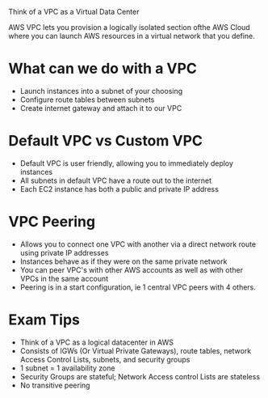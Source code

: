 Think of a VPC as a Virtual Data Center

AWS VPC lets you provision a logically isolated section ofthe AWS Cloud where you can launch AWS resources in a virtual network that you define.

# What can we do with a VPC
* Launch instances into a subnet of your choosing
* Configure route tables between subnets
* Create internet gateway and attach it to our VPC

# Default VPC vs Custom VPC
* Default VPC is user friendly, allowing you to immediately deploy instances
* All subnets in default VPC have a route out to the internet
* Each EC2 instance has both a public and private IP address

# VPC Peering
* Allows you to connect one VPC with another via a direct network route using private IP addresses
* Instances behave as if they were on the same private network
* You can peer VPC's with other AWS accounts as well as with other VPCs in the same account
* Peering is in a start configuration, ie 1 central VPC peers with 4 others.

# Exam Tips
* Think of a VPC as a logical datacenter in AWS
* Consists of IGWs (Or Virtual Private Gateways), route tables, network Access Control Lists, subnets, and security groups
* 1 subnet = 1 availability zone
* Security Groups are stateful; Network Access control Lists are stateless
* No transitive peering

